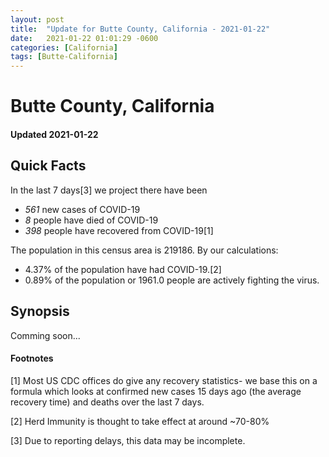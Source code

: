 ```yaml
---
layout: post
title:  "Update for Butte County, California - 2021-01-22"
date:   2021-01-22 01:01:29 -0600
categories: [California]
tags: [Butte-California]
---
```


# Butte County, California
#### Updated 2021-01-22

## Quick Facts

In the last 7 days[3] we project there have been
- *561* new cases of COVID-19
- *8* people have died of COVID-19
- *398* people have recovered from COVID-19[1]

The population in this census area is 219186. By our calculations:
- 4.37% of the population have had COVID-19.[2]
- 0.89% of the population or 1961.0 people are actively fighting the virus.

## Synopsis

Comming soon...


#### Footnotes

[1] Most US CDC offices do give any recovery statistics- we base this on a formula which looks at confirmed new cases
15 days ago (the average recovery time) and deaths over the last 7 days.

[2] Herd Immunity is thought to take effect at around ~70-80%

[3] Due to reporting delays, this data may be incomplete.
 
    